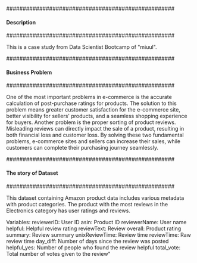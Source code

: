 ###################################################
#### Description
###################################################

This is a case study from Data Scientist Bootcamp of "miuul". 

###################################################
#### Business Problem
###################################################

One of the most important problems in e-commerce is the accurate calculation of post-purchase ratings for products. The solution to this problem means greater customer satisfaction for the e-commerce site, better visibility for sellers' products, and a seamless shopping experience for buyers. Another problem is the proper sorting of product reviews. Misleading reviews can directly impact the sale of a product, resulting in both financial loss and customer loss. By solving these two fundamental problems, e-commerce sites and sellers can increase their sales, while customers can complete their purchasing journey seamlessly.

###################################################
#### The story of Dataset
###################################################

This dataset containing Amazon product data includes various metadata with product categories. The product with the most reviews in the Electronics category has user ratings and reviews.

Variables:
reviewerID: User ID
asin: Product ID
reviewerName: User name
helpful: Helpful review rating
reviewText: Review
overall: Product rating
summary: Review summary
unixReviewTime: Review time
reviewTime: Raw review time
day_diff: Number of days since the review was posted
helpful_yes: Number of people who found the review helpful
total_vote: Total number of votes given to the review"
